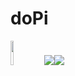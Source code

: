# doPi

<img src="http://static.suroot.win/image/dopi.png" width="10%" /> ![](https://img.shields.io/badge/java-1.8-green)![](https://img.shields.io/badge/version-1.0-yellow)


